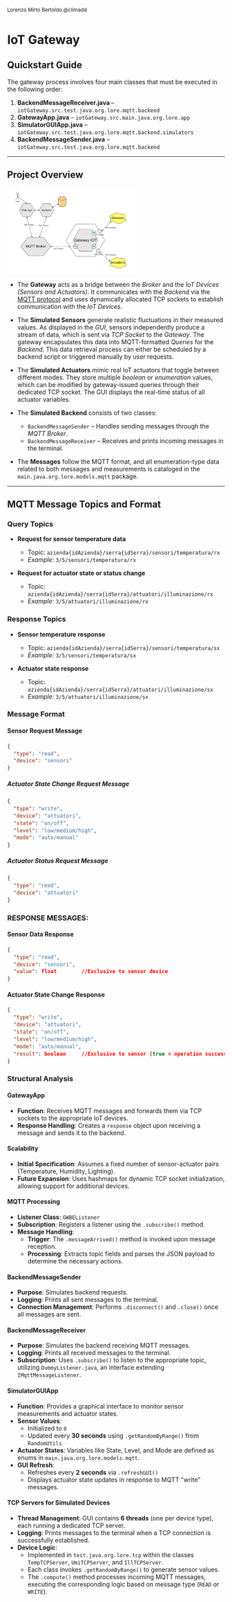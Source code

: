 <sup>Lorenzo Mirto Bertoldo @climadd</sup>

# IoT Gateway

## Quickstart Guide

The gateway process involves four main classes that must be executed in the following order:

1. **BackendMessageReceiver.java** – `iotGateway.src.test.java.org.lore.mqtt.backend`
2. **GatewayApp.java** – `iotGateway.src.main.java.org.lore.app`
3. **SimulatorGUIApp.java** – `iotGateway.src.test.java.org.lore.mqtt.backend.simulators`
4. **BackendMessageSender.java** – `iotGateway.src.test.java.org.lore.mqtt.backend`

---

## Project Overview

<img src="/iotGateway/src/readme/hexagonal.png" style="display: inline-block; margin: 0 auto; max-width: 300px">

- The **Gateway** acts as a bridge between the *Broker* and the *IoT Devices (Sensors and Actuators)*. It communicates with the *Backend* via the [MQTT protocol](https://mqtt.org/getting-started/) and uses dynamically allocated TCP sockets to establish communication with the *IoT Devices*.

- The **Simulated Sensors** generate realistic fluctuations in their measured values. As displayed in the *GUI*, sensors independently produce a stream of data, which is sent via *TCP Socket* to the *Gateway*. The gateway encapsulates this data into MQTT-formatted *Queries* for the *Backend*. This data retrieval process can either be scheduled by a backend script or triggered manually by user requests.

- The **Simulated Actuators** mimic real IoT actuators that toggle between different modes. They store multiple *boolean* or *enumeration* values, which can be modified by gateway-issued queries through their dedicated TCP socket. The GUI displays the real-time status of all actuator variables.

- The **Simulated Backend** consists of two classes:  
  - `BackendMessageSender` – Handles sending messages through the *MQTT Broker*.  
  - `BackendMessageReceiver` – Receives and prints incoming messages in the terminal.

- The **Messages** follow the MQTT format, and all enumeration-type data related to both messages and measurements is cataloged in the `main.java.org.lore.models.mqtt` package.

---

## MQTT Message Topics and Format

### **Query Topics**  
- **Request for sensor temperature data**  
  - Topic: `azienda{idAzienda}/serra{idSerra}/sensori/temperatura/rx`  
  - *Example:* `3/5/sensori/temperatura/rx`

- **Request for actuator state or status change**  
  - Topic: `azienda{idAzienda}/serra{idSerra}/attuatori/illuminazione/rx`  
  - *Example:* `3/5/attuatori/illuminazione/rx`

### **Response Topics**  
- **Sensor temperature response**  
  - Topic: `azienda{idAzienda}/serra{idSerra}/sensori/temperatura/sx`  
  - *Example:* `3/5/sensori/temperatura/sx`

- **Actuator state response**  
  - Topic: `azienda{idAzienda}/serra{idSerra}/attuatori/illuminazione/sx`  
  - *Example:* `3/5/attuatori/illuminazione/sx`

### **Message Format**
#### **Sensor Request Message**
```json
{
  "type": "read",
  "device": "sensori"
}
```

##### **Actuator State Change Request Message**
```json
{
  "type": "write",
  "device": "attuatori",
  "state": "on/off",
  "level": "low/medium/high",
  "mode": "auto/manual"
}
```
##### **Actuator Status Request Message**
```json
{
  "type": "read",
  "device": "attuatori"
}
```
### **RESPONSE MESSAGES:**
#### **Sensor Data Response**
```json
{
  "type": "read",
  "device": "sensori",
  "value": float		//Exclusive to sensor device
}
```
 #### **Actuator State Change Response**
```json
{
  "type": "write",
  "device": "attuatori",
  "state": "on/off",
  "level": "low/medium/high",
  "mode": "auto/manual",
  "result": boolean		//Exclusive to sensor (true = operation successful)
}
```

### Structural Analysis  

#### **GatewayApp**  
- **Function**: Receives MQTT messages and forwards them via TCP sockets to the appropriate IoT devices.  
- **Response Handling**: Creates a `response` object upon receiving a message and sends it to the backend.  

#### **Scalability**  
- **Initial Specification**: Assumes a fixed number of sensor-actuator pairs (Temperature, Humidity, Lighting).  
- **Future Expansion**: Uses hashmaps for dynamic TCP socket initialization, allowing support for additional devices.  

#### **MQTT Processing**  
- **Listener Class**: `GWBEListener`  
- **Subscription**: Registers a listener using the `.subscribe()` method.  
- **Message Handling**:  
  - **Trigger**: The `.messageArrived()` method is invoked upon message reception.  
  - **Processing**: Extracts topic fields and parses the JSON payload to determine the necessary actions.  

#### **BackendMessageSender**  
- **Purpose**: Simulates backend requests.  
- **Logging**: Prints all sent messages to the terminal.  
- **Connection Management**: Performs `.disconnect()` and `.close()` once all messages are sent.  

#### **BackendMessageReceiver**  
- **Purpose**: Simulates the backend receiving MQTT messages.  
- **Logging**: Prints all received messages to the terminal.  
- **Subscription**: Uses `.subscribe()` to listen to the appropriate topic, utilizing `DummyListener.java`, an interface extending `IMqttMessageListener`.  

#### **SimulatorGUIApp**  
- **Function**: Provides a graphical interface to monitor sensor measurements and actuator states.  
- **Sensor Values**:  
  - Initialized to `0`  
  - Updated every **30 seconds** using `.getRandomByRange()` from `RandomUtils`  
- **Actuator States**: Variables like State, Level, and Mode are defined as enums in `main.java.org.lore.models.mqtt`.  
- **GUI Refresh**:  
  - Refreshes every **2 seconds** via `.refreshGUI()`  
  - Displays actuator state updates in response to MQTT "write" messages.  

#### **TCP Servers for Simulated Devices**  
- **Thread Management**: GUI contains **6 threads** (one per device type), each running a dedicated TCP server.  
- **Logging**: Prints messages to the terminal when a TCP connection is successfully established.  
- **Device Logic**:  
  - Implemented in `test.java.org.lore.tcp` within the classes `TempTCPServer`, `UmiTCPServer`, and `IllTCPServer`.  
  - Each class invokes `.getRandomByRange()` to generate sensor values.  
  - The `.compute()` method processes incoming MQTT messages, executing the corresponding logic based on message type (`READ` or `WRITE`).  
